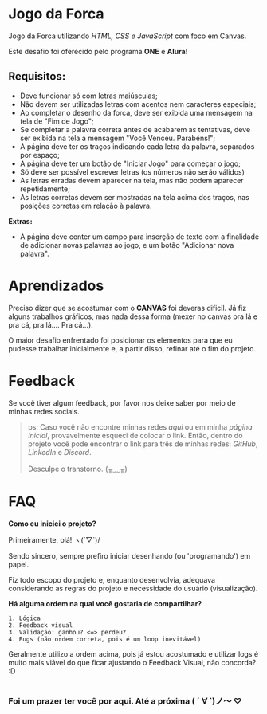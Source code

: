 
# Jogo da Forca

Jogo da Forca utilizando *HTML, CSS e JavaScript* com foco em Canvas.

Este desafio foi oferecido pelo programa **ONE** e **Alura**!

## Requisitos:

- Deve funcionar só com letras maiúsculas;
- Não devem ser utilizadas letras com acentos nem caracteres especiais;
- Ao completar o desenho da forca, deve ser exibida uma mensagem na tela de "Fim de Jogo";
- Se completar a palavra correta antes de acabarem as tentativas, deve ser exibida na tela a mensagem "Você Venceu. Parabéns!";
- A página deve ter os traços indicando cada letra da palavra, separados por espaço;
- A página deve ter um botão de "Iniciar Jogo" para começar o jogo;
- Só deve ser possível escrever letras (os números não serão válidos)
- As letras erradas devem aparecer na tela, mas não podem aparecer repetidamente;
- As letras corretas devem ser mostradas na tela acima dos traços, nas posições corretas em relação à palavra.

**Extras:**
- A página deve conter um campo para inserção de texto com a finalidade de adicionar novas palavras ao jogo, e um botão "Adicionar nova palavra". 

#
# Aprendizados

Preciso dizer que se acostumar com o **CANVAS** foi deveras dificil. Já fiz alguns trabalhos gráficos, mas nada dessa forma (mexer no canvas pra lá e pra cá, pra lá.... Pra cá...).

O maior desafio enfrentado foi posicionar os elementos para que eu pudesse trabalhar inicialmente e, a partir disso, refinar até o fim do projeto.

#
# Feedback

Se você tiver algum feedback, por favor nos deixe saber por meio de minhas redes sociais.

> ps: Caso você não encontre minhas redes *aqui* ou em minha *página inicial*, provavelmente esqueci de colocar o link. Então, dentro do projeto você pode encontrar o link para três de minhas redes: *GitHub*, *LinkedIn* e *Discord*.
> 
> Desculpe o transtorno. (╥﹏╥)

#
# FAQ

**Como eu iniciei o projeto?**

Primeiramente, olá! ヽ(´▽`)/

Sendo sincero, sempre prefiro iniciar desenhando (ou 'programando') em papel.

Fiz todo escopo do projeto e, enquanto desenvolvia, adequava considerando as regras do projeto e necessidade do usuário (visualização).


**Há alguma ordem na qual você gostaria de compartilhar?**

    1. Lógica
    2. Feedback visual
    3. Validação: ganhou? <=> perdeu?
    4. Bugs (não ordem correta, pois é um loop inevitável)

Geralmente utilizo a ordem acima, pois já estou acostumado e utilizar logs é muito mais viável do que ficar ajustando o Feedback Visual, não concorda? :D

#
### Foi um prazer ter você por aqui. Até a próxima ( ´ ∀ `)ノ～ ♡

